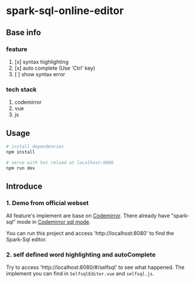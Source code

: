 # spark-sql-online-editor

## Base info

### feature

1. [x] syntax highlighting
2. [x] auto complete (Use 'Ctrl' key)
3. [ ] show syntax error

### tech stack

1. codemirror
2. vue
3. js

## Usage

``` bash
# install dependencies
npm install

# serve with hot reload at localhost:8080
npm run dev
```

## Introduce

### 1. Demo from official webset

All feature's implement are base on [Codemirror](https://codemirror.net/).
There already have "spark-sql" mode in [Codemirror sql mode](https://github.com/codemirror/CodeMirror/blob/master/mode/sql/sql.js).

You can run this project and access 'http://localhost:8080' to find the Spark-Sql editor.

### 2. self defined word highlighting and autoComplete

Try to access 'http://localhost:8080/#/selfsql' to see what happened. The implement you can find in `SelfsqlEditor.vue` and `selfsql.js`.

